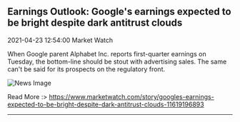 
## Earnings Outlook: Google's earnings expected to be bright despite dark antitrust clouds

2021-04-23 12:54:00 Market Watch

When Google parent Alphabet Inc. reports first-quarter earnings on Tuesday, the bottom-line should be stout with advertising sales. The same can't be said for its prospects on the regulatory front.

![News Image](https://cdn.snapi.dev/images/v1/m/h/im-323085width620size15005861664712778-782569.jpg)

Read More :> <https://www.marketwatch.com/story/googles-earnings-expected-to-be-bright-despite-dark-antitrust-clouds-11619196893>

---
        